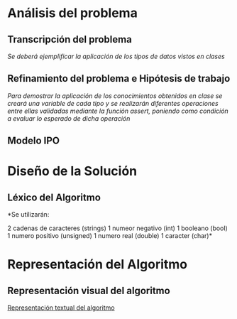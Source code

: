 # Análisis del problema

## Transcripción del problema

*Se deberá ejemplificar la aplicación de los tipos de datos vistos en clases*

## Refinamiento del problema e Hipótesis de trabajo

*Para demostrar la aplicación de los conocimientos obtenidos en clase se creará una variable de cada tipo y se realizarán diferentes operaciones entre ellas validadas mediante la función assert, poniendo como condición a evaluar lo esperado de dicha operación*

## Modelo IPO

# Diseño de la Solución

## Léxico del Algoritmo

*Se utilizarán:

2 cadenas de caracteres (strings)
1 numeor negativo (int)
1 booleano (bool)
1 numero positivo (unsigned)
1 numero real (double)
1 caracter (char)*

# Representación del Algoritmo

## Representación visual del algoritmo

[Representación textual del algoritmo](https://raw.githubusercontent.com/josefranwagner/AED/master/02-EjemploTipos/EjemploTipos.cpp)
